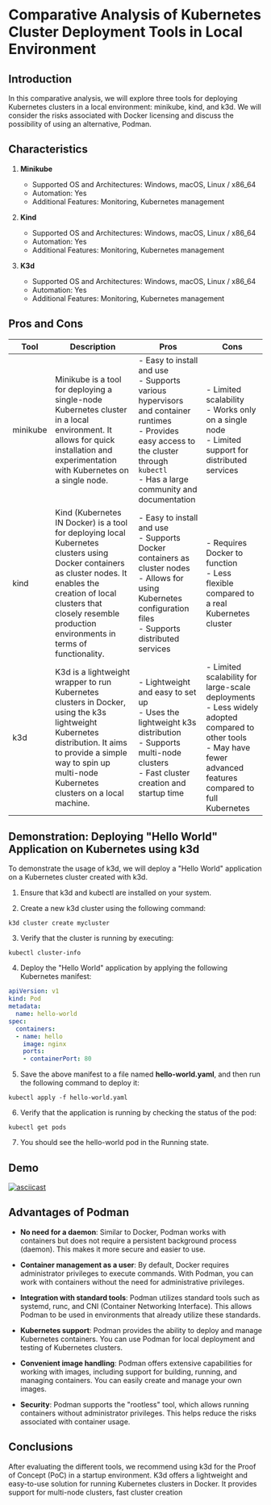 # Comparative Analysis of Kubernetes Cluster Deployment Tools in Local Environment

## Introduction

In this comparative analysis, we will explore three tools for deploying Kubernetes clusters in a local environment: minikube, kind, and k3d. We will consider the risks associated with Docker licensing and discuss the possibility of using an alternative, Podman.

## Characteristics

1. **Minikube**
    - Supported OS and Architectures: Windows, macOS, Linux / x86_64
    - Automation: Yes
    - Additional Features: Monitoring, Kubernetes management

2. **Kind**
    - Supported OS and Architectures: Windows, macOS, Linux / x86_64
    - Automation: Yes
    - Additional Features: Monitoring, Kubernetes management

3. **K3d**
    - Supported OS and Architectures: Windows, macOS, Linux / x86_64
    - Automation: Yes
    - Additional Features: Monitoring, Kubernetes management

## Pros and Cons

| Tool | Description | Pros | Cons |
| --- | --- | --- | --- |
| minikube | Minikube is a tool for deploying a single-node Kubernetes cluster in a local environment. It allows for quick installation and experimentation with Kubernetes on a single node. | - Easy to install and use<br>- Supports various hypervisors and container runtimes<br>- Provides easy access to the cluster through `kubectl`<br>- Has a large community and documentation | - Limited scalability<br>- Works only on a single node<br>- Limited support for distributed services |
| kind | Kind (Kubernetes IN Docker) is a tool for deploying local Kubernetes clusters using Docker containers as cluster nodes. It enables the creation of local clusters that closely resemble production environments in terms of functionality. | - Easy to install and use<br>- Supports Docker containers as cluster nodes<br>- Allows for using Kubernetes configuration files<br>- Supports distributed services | - Requires Docker to function<br>- Less flexible compared to a real Kubernetes cluster |
| k3d | K3d is a lightweight wrapper to run Kubernetes clusters in Docker, using the k3s lightweight Kubernetes distribution. It aims to provide a simple way to spin up multi-node Kubernetes clusters on a local machine. | - Lightweight and easy to set up<br>- Uses the lightweight k3s distribution<br>- Supports multi-node clusters<br>- Fast cluster creation and startup time | - Limited scalability for large-scale deployments<br>- Less widely adopted compared to other tools<br>- May have fewer advanced features compared to full Kubernetes |

## Demonstration: Deploying "Hello World" Application on Kubernetes using k3d

To demonstrate the usage of k3d, we will deploy a "Hello World" application on a Kubernetes cluster created with k3d.

1. Ensure that k3d and kubectl are installed on your system.

2. Create a new k3d cluster using the following command:
```
k3d cluster create mycluster
```

3. Verify that the cluster is running by executing:

```
kubectl cluster-info
```

4. Deploy the "Hello World" application by applying the following Kubernetes manifest:
```yaml
apiVersion: v1
kind: Pod
metadata:
  name: hello-world
spec:
  containers:
  - name: hello
    image: nginx
    ports:
    - containerPort: 80
```

5. Save the above manifest to a file named **hello-world.yaml**, and then run the following command to deploy it:

```
kubectl apply -f hello-world.yaml
```

6. Verify that the application is running by checking the status of the pod:

```
kubectl get pods
```

7. You should see the hello-world pod in the Running state.

## Demo
[![asciicast](https://asciinema.org/a/KQgQKnNMvsXQqxF1ajJc3pWtu.svg)](https://asciinema.org/a/KQgQKnNMvsXQqxF1ajJc3pWtu)

## Advantages of Podman

- **No need for a daemon**: Similar to Docker, Podman works with containers but does not require a persistent background process (daemon). This makes it more secure and easier to use.

- **Container management as a user**: By default, Docker requires administrator privileges to execute commands. With Podman, you can work with containers without the need for administrative privileges.

- **Integration with standard tools**: Podman utilizes standard tools such as systemd, runc, and CNI (Container Networking Interface). This allows Podman to be used in environments that already utilize these standards.

- **Kubernetes support**: Podman provides the ability to deploy and manage Kubernetes containers. You can use Podman for local deployment and testing of Kubernetes clusters.

- **Convenient image handling**: Podman offers extensive capabilities for working with images, including support for building, running, and managing containers. You can easily create and manage your own images.

- **Security**: Podman supports the "rootless" tool, which allows running containers without administrator privileges. This helps reduce the risks associated with container usage.

## Conclusions

After evaluating the different tools, we recommend using k3d for the Proof of Concept (PoC) in a startup environment. K3d offers a lightweight and easy-to-use solution for running Kubernetes clusters in Docker. It provides support for multi-node clusters, fast cluster creation

